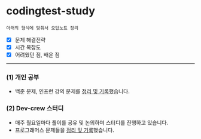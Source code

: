 # codingtest-study

    아래의 형식에 맞춰서 오답노트 정리
- [X] 문제 해결전략
- [X] 시간 복잡도 
- [X] 어려웠던 점, 배운 점
--------------------------------
### (1) 개인 공부
- 백준 문제, 인프런 강의 문제를 [정리 및 기록]( https://www.notion.so/a5fef72bc7474a3bbab2b89a4fc258d2?v=4480a6087cc54111932abeef6d3738ad )했습니다.

### (2) Dev-crew 스터디 
- 매주 월요일마다 풀이를 공유 및 논의하며 스터디를 진행하고 있습니다.
- 프로그래머스 문제들을 [정리 및 기록]( https://www.notion.so/Dev-crew-29004106daed442195a30f0221524b04 )했습니다.
